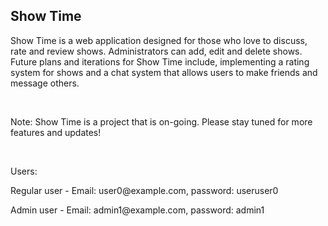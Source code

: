 <h2>Show Time</h2>

<p>Show Time is a web application designed for those who love to discuss, rate and review shows. Administrators can add, edit and delete shows. Future plans and iterations for Show Time include, implementing a rating system for shows and a chat system that allows users to make friends and message others.</p>
</br>
<p>Note: Show Time is a project that is on-going. Please stay tuned for more features and updates!</p>
</br>
<p>Users:</p>
<p>Regular user - Email: user0@example.com, password: useruser0</p>
<p>Admin user - Email: admin1@example.com, password: admin1</p>
